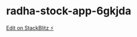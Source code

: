 # radha-stock-app-6gkjda

[Edit on StackBlitz ⚡️](https://stackblitz.com/edit/radha-stock-app-6gkjda)